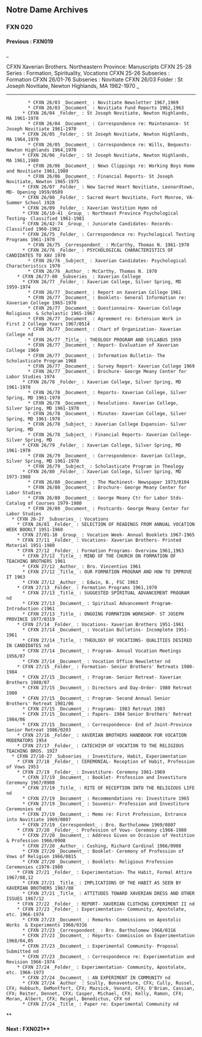 ## Notre Dame Archives

### FXN 020

#### Previous : FXN019

_

CFXN Xaverian Brothers. Northeastern Province: Manuscripts  CFXN 25-28 Series
: Formation, Spirituality, Vocations  CFXN 25-26 Subseries : Formation  CFXN
26/01-76 Subseries : Novitiate  CFXN 26/03 Folder : St Joseph Novitiate,
Newton Highlands, MA 1962-1970 _

* * *

            * CFXN 26/03 _Document_ : Novitiate Newsletter 1967,1969 
            * CFXN 26/03 _Document_ : Novitiate Fund Reports 1962,1963 
          * CFXN 26/04 _Folder_ : St Joseph Novitiate, Newton Highlands, MA 1961-1970 
            * CFXN 26/04 _Document_ : Correspondence re: Maintenance- St Joseph Novitiate 1961-1970 
          * CFXN 26/05 _Folder_ : St Joseph Novitiate, Newton Highlands, MA 1964,1970 
            * CFXN 26/05 _Document_ : Correspondence re: Wills, Bequests- Newton Highlands 1964,1970 
          * CFXN 26/06 _Folder_ : St Joseph Novitiate, Newton Highlands, MA 1961,1980 
            * CFXN 26/06 _Document_ : News Clippings re: Working Boys Home and Novitiate 1961,1980 
            * CFXN 26/06 _Document_ : Financial Reports- St Joseph Novitiate, Newton 1965-1975 
          * CFXN 26/07 _Folder_ : New Sacred Heart Novitiate, Leonardtown, MD- Opening 1959/0509 
          * CFXN 26/08 _Folder_ : Sacred Heart Novitiate, Fort Monroe, VA- Summer School 1928 
          * CFXN 26/09 _Folder_ : Xaverian Vestition Hymn nd 
          * CFXN 26/10-41 _Group_ : Northeast Province Psychological Testing- Classified 1961-1981 
          * CFXN 26/42-74 _Group_ : Juniorate Candidates- Records- Classified 1960-1962 
          * CFXN 26/75 _Folder_ : Correspondence re: Psychological Testing Programs 1961-1970 
            * CFXN 26/75 _Correspondent_ : McCarthy, Thomas N. 1961-1970 
          * CFXN 26/76 _Folder_ : PSYCHOLOGICAL CHARACTERISTICS OF CANDIDATES TO XAV 1970 
            * CFXN 26/76 _Subject_ : Xaverian Candidates- Psychological Characteristics 1970 
            * CFXN 26/76 _Author_ : McCarthy, Thomas N. 1970 
        * CFXN 26/77-80 _Subseries_ : Xaverian College 
          * CFXN 26/77 _Folder_ : Xaverian College, Silver Spring, MD 1959-1974 
            * CFXN 26/77 _Document_ : Report on Xaverian College 1961 
            * CFXN 26/77 _Document_ : Booklets- General Information re: Xaverian College 1965-1970 
            * CFXN 26/77 _Document_ : Questionnaire- Xaverian College Religious  & Scholastic 1965-1967 
            * CFXN 26/77 _Document_ : Agreement re: Extension Work in First 2 College Years 1967/0514 
            * CFXN 26/77 _Document_ : Chart of Organization- Xaverian College nd 
            * CFXN 26/77 _Title_ : THEOLOGY PROGRAM AND SYLLABUS 1959 
            * CFXN 26/77 _Document_ : Report- Evaluation of Xaverian College 1969 
            * CFXN 26/77 _Document_ : Information Bulletin- The Scholasticate Program 1968 
            * CFXN 26/77 _Document_ : Survey Report- Xaverian College 1969 
            * CFXN 26/77 _Document_ : Brochure- George Meany Center for Labor Studies 1974 
          * CFXN 26/78 _Folder_ : Xaverian College, Silver Spring, MD 1961-1970 
            * CFXN 26/78 _Document_ : Reports- Xaverian College, Silver Spring, MD 1961-1970 
            * CFXN 26/78 _Document_ : Resolutions- Xaverian College, Silver Spring, MD 1961-1970 
            * CFXN 26/78 _Document_ : Minutes- Xaverian College, Silver Spring, MD 1961-1970 
            * CFXN 26/78 _Subject_ : Xaverian College Expansion- Silver Spring, MD 
            * CFXN 26/78 _Subject_ : Financial Reports- Xaverian College- Silver Spring, MD 
          * CFXN 26/79 _Folder_ : Xaverian College, Silver Spring, MD 1961-1970 
            * CFXN 26/79 _Document_ : Correspondence- Xaverian College, Silver Spring, MD 1961-1970 
            * CFXN 26/79 _Subject_ : Scholasticate Program in Theology 
          * CFXN 26/80 _Folder_ : Xaverian College, Silver Spring, MD 1973-1980 
            * CFXN 26/80 _Document_ : The Machinest- Newspaper 1973/0104 
            * CFXN 26/80 _Document_ : Brochure- George Meany Center for Labor Studies 
            * CFXN 26/80 _Document_ : George Meany Ctr for Labor Stds- Catalog of Courses 1979-1980 
            * CFXN 26/80 _Document_ : Postcards- George Meany Center for Labor Studies 
      * CFXN 26-27 _Subseries_ : Vocations 
        * CFXN 26/81 _Folder_ : SELECTION OF READINGS FROM ANNUAL VOCATION WEEK BOOKLT 1951-1960 
        * CFXN 27/01-10 _Group_ : Vocation Week- Annual Booklets 1967-1965 
        * CFXN 27/11 _Folder_ : Vocations- Xaverian Brothers- Printed Material 1951-1980 
        * CFXN 27/12 _Folder_ : Formation Programs- Overview 1961,1963 
          * CFXN 27/12 _Title_ : MIND OF THE CHURCH ON FORMATION OF TEACHING BROTHERS 1961 
          * CFXN 27/12 _Author_ : Bro. Vincentius 1961 
          * CFXN 27/12 _Title_ : OUR FORMATION PROGRAM AND HOW TO IMPROVE IT 1963 
          * CFXN 27/12 _Author_ : Edwin, B., FSC 1963 
        * CFXN 27/13 _Folder_ : Formation Programs 1961,1970 
          * CFXN 27/13 _Title_ : SUGGESTED SPIRITUAL ADVANCEMENT PROGRAM nd 
          * CFXN 27/13 _Document_ : Spiritual Advancement Program- Introduction c1961 
          * CFXN 27/13 _Title_ : ONGOING FORMATION WORKSHOP- ST JOSEPH PROVINCE 1977/0319 
        * CFXN 27/14 _Folder_ : Vocations- Xaverian Brothers 1951-1961 
          * CFXN 27/14 _Document_ : Vocation Bulletins- Incomplete 1951-1961 
          * CFXN 27/14 _Title_ : THEOLOGY OF VOCATIONS- QUALITIES DESIRED IN CANDIDATES nd 
          * CFXN 27/14 _Document_ : Program- Annual Vocation Meetings 1956/07 
          * CFXN 27/14 _Document_ : Vocation Office Newsletter nd 
        * CFXN 27/15 _Folder_ : Formation- Senior Brothers' Retreats 1980-1984 
          * CFXN 27/15 _Document_ : Program- Senior Retreat- Xaverian Brothers 1980/07 
          * CFXN 27/15 _Document_ : Directors and Day-Order- 1980 Retreat 1980 
          * CFXN 27/15 _Document_ : Program- Second Annual Senior Brothers' Retreat 1981/06 
          * CFXN 27/15 _Document_ : Programs- 1983 Retreat 1983 
          * CFXN 27/15 _Document_ : Papers- 1984 Senior Brothers' Retreat 1984/06 
          * CFXN 27/15 _Document_ : Correspondence- End of Joint-Province Senior Retreat 1986/0203 
        * CFXN 27/16 _Folder_ : XAVERIAN BROTHERS HANDBOOK FOR VOCATION MODERATORS 1954 
        * CFXN 27/17 _Folder_ : CATECHISM OF VOCATION TO THE RELIGIOUS TEACHING BROS. 1927 
      * CFXN 27/18-27 _Subseries_ : Investiture, Habit, Experimentation 
        * CFXN 27/18 _Folder_ : CEREMONIAL- Reception of Habit, Profession of Vows 1953 
        * CFXN 27/19 _Folder_ : Investiture- Ceremony 1961-1969 
          * CFXN 27/19 _Document_ : Booklet- Profession and Investiture Ceremony 1967/0908 
          * CFXN 27/19 _Title_ : RITE OF RECEPTION INTO THE RELIGIOUS LIFE nd 
          * CFXN 27/19 _Document_ : Recommendations re: Investiture 1965 
          * CFXN 27/19 _Document_ : Souvenir- Profession and Investiture Ceremonies nd 
          * CFXN 27/19 _Document_ : Memo re: First Profession, Entrance into Novitiate 1969/0807 
          * CFXN 27/19 _Correspondent_ : Bro. Bartholomew 1969/0807 
        * CFXN 27/20 _Folder_ : Profession of Vows- Ceremony c1966-1980 
          * CFXN 27/20 _Document_ : Address Given on Occasion of Vestition  & Profession 1966/0908 
          * CFXN 27/20 _Author_ : Cushing, Richard Cardinal 1966/0908 
          * CFXN 27/20 _Document_ : Booklet- Ceremony of Profession of Vows of Religion 1966/0815 
          * CFXN 27/20 _Document_ : Booklets- Religious Profession Ceremonies c1970-1980 
        * CFXN 27/21 _Folder_ : Experimentation- The Habit, Formal Attire 1967/08,12 
          * CFXN 27/21 _Title_ : IMPLICATIONS OF THE HABIT AS SEEN BY XAVERIAN BROTHERS 1967/08 
          * CFXN 27/21 _Title_ : ATTITUDES TOWARD XAVERIAN DRESS AND OTHER ISSUES 1967/12 
        * CFXN 27/22 _Folder_ : REPORT- XAVERIAN CLOTHING EXPERIMENT II nd 
        * CFXN 27/23 _Folder_ : Experimentation- Community, Apostolate, etc. 1966-1974 
          * CFXN 27/23 _Document_ : Remarks- Commissions on Apostolic Works  & Experiments 1968/0316 
          * CFXN 27/23 _Correspondent_ : Bro. Bartholomew 1968/0316 
          * CFXN 27/23 _Document_ : Reports- Commission on Experimentation 1968/04,05 
          * CFXN 27/23 _Document_ : Experimental Community- Proposal Submitted nd 
          * CFXN 27/23 _Document_ : Correspondence re: Experimentation and Revision 1966-1974 
        * CFXN 27/24 _Folder_ : Experimentation- Community, Apostolate, etc. 1966-1973 
          * CFXN 27/24 _Document_ : AN EXPERIMENT IN COMMUNITY nd 
          * CFXN 27/24 _Author_ : Scully, Bonaventure, CFX; Cully, Russel, CFX; Hubbuch, DeMontfort, CFX; Mazsick, Venard, CFX; O'Brian, Cassian, CFX; Reiter, Dennet, CFX; Casper, Michael, CFX; Kelly, Ramon, CFX; Moran, Albert, CFX; Reigel, Benedictus, CFX nd 
          * CFXN 27/24 _Title_ : Paper re: Experimental Community nd 

**

#### Next : FXN021**

